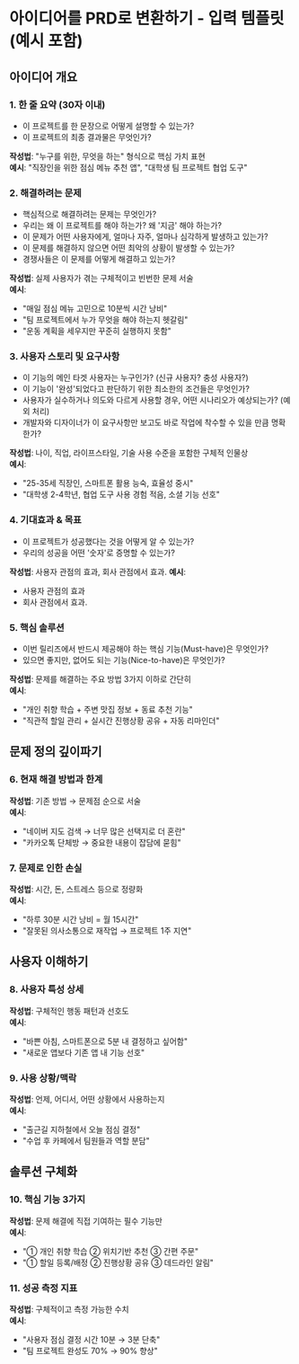 # 아이디어를 PRD로 변환하기 - 입력 템플릿 (예시 포함)

## 아이디어 개요

### 1. 한 줄 요약 (30자 이내)

- 이 프로젝트를 한 문장으로 어떻게 설명할 수 있는가?
- 이 프로젝트의 최종 결과물은 무엇인가?

**작성법**: "누구를 위한, 무엇을 하는" 형식으로 핵심 가치 표현  
**예시**: "직장인을 위한 점심 메뉴 추천 앱", "대학생 팀 프로젝트 협업 도구"

### 2. 해결하려는 문제

- 핵심적으로 해결하려는 문제는 무엇인가?
- 우리는 왜 이 프로젝트를 해야 하는가? 왜 '지금' 해야 하는가?
- 이 문제가 어떤 사용자에게, 얼마나 자주, 얼마나 심각하게 발생하고 있는가?
- 이 문제를 해결하지 않으면 어떤 최악의 상황이 발생할 수 있는가?
- 경쟁사들은 이 문제를 어떻게 해결하고 있는가?

**작성법**: 실제 사용자가 겪는 구체적이고 빈번한 문제 서술  
**예시**:

- "매일 점심 메뉴 고민으로 10분씩 시간 낭비"
- "팀 프로젝트에서 누가 무엇을 해야 하는지 헷갈림"
- "운동 계획을 세우지만 꾸준히 실행하지 못함"

### 3. 사용자 스토리 및 요구사항

- 이 기능의 메인 타겟 사용자는 누구인가? (신규 사용자? 충성 사용자?)
- 이 기능이 '완성'되었다고 판단하기 위한 최소한의 조건들은 무엇인가?
- 사용자가 실수하거나 의도와 다르게 사용할 경우, 어떤 시나리오가 예상되는가? (예외 처리)
- 개발자와 디자이너가 이 요구사항만 보고도 바로 작업에 착수할 수 있을 만큼 명확한가?

**작성법**: 나이, 직업, 라이프스타일, 기술 사용 수준을 포함한 구체적 인물상  
**예시**:

- "25-35세 직장인, 스마트폰 활용 능숙, 효율성 중시"
- "대학생 2-4학년, 협업 도구 사용 경험 적음, 소셜 기능 선호"

### 4. 기대효과 & 목표

- 이 프로젝트가 성공했다는 것을 어떻게 알 수 있는가?
- 우리의 성공을 어떤 '숫자'로 증명할 수 있는가?

**작성법**: 사용자 관점의 효과, 회사 관점에서 효과.
**예시**:

- 사용자 관점의 효과
- 회사 관점에서 효과.

### 5. 핵심 솔루션

- 이번 릴리즈에서 반드시 제공해야 하는 핵심 기능(Must-have)은 무엇인가?
- 있으면 좋지만, 없어도 되는 기능(Nice-to-have)은 무엇인가?

**작성법**: 문제를 해결하는 주요 방법 3가지 이하로 간단히  
**예시**:

- "개인 취향 학습 + 주변 맛집 정보 + 동료 추천 기능"
- "직관적 할일 관리 + 실시간 진행상황 공유 + 자동 리마인더"

## 문제 정의 깊이파기

### 6. 현재 해결 방법과 한계

**작성법**: 기존 방법 → 문제점 순으로 서술  
**예시**:

- "네이버 지도 검색 → 너무 많은 선택지로 더 혼란"
- "카카오톡 단체방 → 중요한 내용이 잡담에 묻힘"

### 7. 문제로 인한 손실

**작성법**: 시간, 돈, 스트레스 등으로 정량화  
**예시**:

- "하루 30분 시간 낭비 = 월 15시간"
- "잘못된 의사소통으로 재작업 → 프로젝트 1주 지연"

## 사용자 이해하기

### 8. 사용자 특성 상세

**작성법**: 구체적인 행동 패턴과 선호도  
**예시**:

- "바쁜 아침, 스마트폰으로 5분 내 결정하고 싶어함"
- "새로운 앱보다 기존 앱 내 기능 선호"

### 9. 사용 상황/맥락

**작성법**: 언제, 어디서, 어떤 상황에서 사용하는지  
**예시**:

- "출근길 지하철에서 오늘 점심 결정"
- "수업 후 카페에서 팀원들과 역할 분담"

## 솔루션 구체화

### 10. 핵심 기능 3가지

**작성법**: 문제 해결에 직접 기여하는 필수 기능만  
**예시**:

- "① 개인 취향 학습 ② 위치기반 추천 ③ 간편 주문"
- "① 할일 등록/배정 ② 진행상황 공유 ③ 데드라인 알림"

### 11. 성공 측정 지표

**작성법**: 구체적이고 측정 가능한 수치  
**예시**:

- "사용자 점심 결정 시간 10분 → 3분 단축"
- "팀 프로젝트 완성도 70% → 90% 향상"
